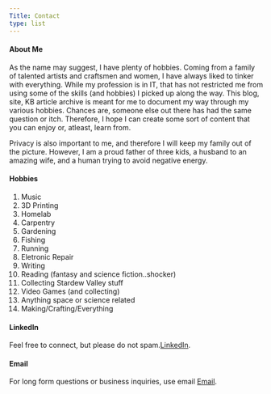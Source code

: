 ```yaml
---
Title: Contact
type: list
---
```


#### About Me


As the name may suggest, I have plenty of hobbies. Coming from a family of talented artists and craftsmen and women, I have always liked to tinker with everything. While my profession is in IT, that has not restricted me from using some of the skills (and hobbies) I picked up along the way. This blog, site, KB article archive is meant for me to document my way through my various hobbies. Chances are, someone else out there has had the same question or itch. Therefore, I hope I can create some sort of content that you can enjoy or, atleast, learn from.


Privacy is also important to me, and therefore I will keep my family out of the picture. However, I am a proud father of three kids, a husband to an amazing wife, and a human trying to avoid negative energy.


#### Hobbies
1. Music
2. 3D Printing
3. Homelab
4. Carpentry
5. Gardening
6. Fishing
7. Running
8. Eletronic Repair
9. Writing
10. Reading (fantasy and science fiction..shocker)
11. Collecting Stardew Valley stuff
12. Video Games (and collecting)
13. Anything space or science related
14. Making/Crafting/Everything


#### LinkedIn
Feel free to connect, but please do not spam.[LinkedIn](https://www.linkedin.com/in/justin-frye-b4b14763/).




#### Email
For long form questions or business inquiries, use email [Email](justin@randoneering.tech).

